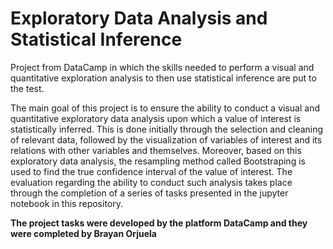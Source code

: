 # Exploratory Data Analysis and Statistical Inference

Project from DataCamp in which the skills needed to perform a visual and quantitative exploration analysis to then use statistical inference are put to the test.

The main goal of this project is to ensure the ability to conduct a visual and quantitative exploratory data analysis upon which a value of interest is statistically inferred. This is done initially through the selection and cleaning of relevant data, followed by the visualization of variables of interest and its relations with other variables and themselves. Moreover, based on this exploratory data analysis, the resampling method called Bootstraping is used to find the true confidence interval of the value of interest. The evaluation regarding the ability to conduct such analysis takes place through the completion of a series of tasks presented in the jupyter notebook in this repository.

**The project tasks were developed by the platform DataCamp and they were completed by Brayan Orjuela**
